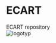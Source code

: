 # ECART
ECART repository\
![logotyp](https://user-images.githubusercontent.com/92274371/219052587-d7758f18-aedf-4250-956c-2cc1da17c5f9.jpg)

